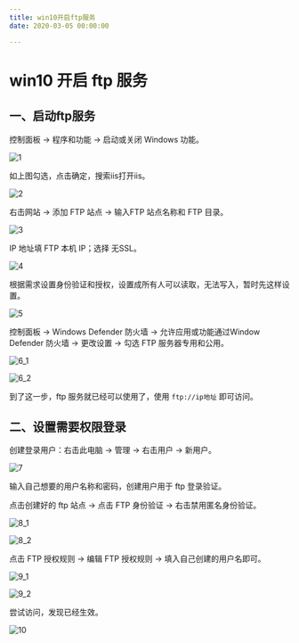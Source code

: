 ```yaml
---
title: win10开启ftp服务
date: 2020-03-05 00:00:00

---
```


# win10 开启 ftp 服务

## 一、启动ftp服务

控制面板 -> 程序和功能 -> 启动或关闭 Windows 功能。

![1](https://juzicoding.com/img/blog/166463770791384.png)

如上图勾选，点击确定，搜索iis打开iis。

![2](https://juzicoding.com/img/blog/166463770800340.png)

右击网站 -> 添加 FTP 站点 -> 输入FTP 站点名称和 FTP 目录。

![3](https://juzicoding.com/img/blog/166463770824466.png)

IP 地址填 FTP 本机 IP；选择 无SSL。

![4](https://juzicoding.com/img/blog/166463770833920.png)

根据需求设置身份验证和授权，设置成所有人可以读取，无法写入，暂时先这样设置。

![5](https://juzicoding.com/img/blog/166463770849201.png)

控制面板 -> Windows Defender 防火墙 -> 允许应用或功能通过Window Defender 防火墙 -> 更改设置 -> 勾选 FTP 服务器专用和公用。

![6_1](https://juzicoding.com/img/blog/166463770865210.png)

![6_2](https://juzicoding.com/img/blog/166463770880672.png)

到了这一步，ftp 服务就已经可以使用了，使用 `ftp://ip地址` 即可访问。

## 二、设置需要权限登录

创建登录用户：右击此电脑 -> 管理 -> 右击用户 -> 新用户。

![7](https://juzicoding.com/img/blog/166463770883471.png)

输入自己想要的用户名称和密码，创建用户用于 ftp 登录验证。

点击创建好的 ftp 站点 -> 点击 FTP 身份验证 -> 右击禁用匿名身份验证。

![8_1](https://juzicoding.com/img/blog/166463770885609.png)

![8_2](https://juzicoding.com/img/blog/166463770893930.png)

点击 FTP 授权规则 -> 编辑 FTP 授权规则 -> 填入自己创建的用户名即可。

![9_1](https://juzicoding.com/img/blog/166463770913179.png)

![9_2](https://juzicoding.com/img/blog/166463770913885.png)

尝试访问，发现已经生效。

![10](https://juzicoding.com/img/blog/166463770919294.png)